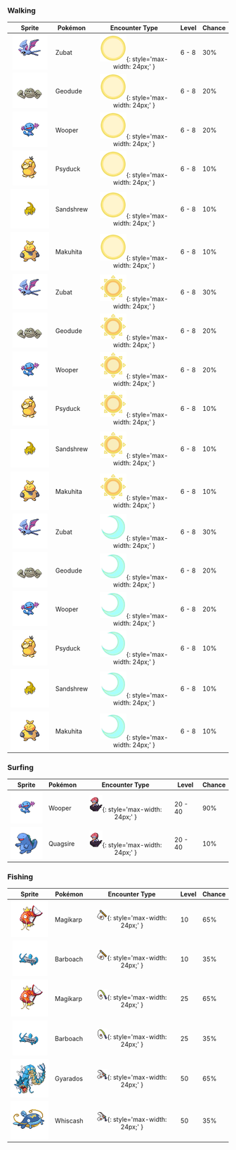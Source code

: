 ### Walking

| Sprite | Pokémon | Encounter Type | Level | Chance |
|:------:|---------|:--------------:|-------|--------|
| ![Zubat](../../assets/sprites/zubat/front.gif "Zubat") | Zubat | ![Morning](../../assets/encounter_types/morning.png "Morning"){: style='max-width: 24px;' } | 6 - 8 | 30% |
| ![Geodude](../../assets/sprites/geodude/front.gif "Geodude") | Geodude | ![Morning](../../assets/encounter_types/morning.png "Morning"){: style='max-width: 24px;' } | 6 - 8 | 20% |
| ![Wooper](../../assets/sprites/wooper/front.gif "Wooper") | Wooper | ![Morning](../../assets/encounter_types/morning.png "Morning"){: style='max-width: 24px;' } | 6 - 8 | 20% |
| ![Psyduck](../../assets/sprites/psyduck/front.gif "Psyduck") | Psyduck | ![Morning](../../assets/encounter_types/morning.png "Morning"){: style='max-width: 24px;' } | 6 - 8 | 10% |
| ![Sandshrew](../../assets/sprites/sandshrew/front.gif "Sandshrew") | Sandshrew | ![Morning](../../assets/encounter_types/morning.png "Morning"){: style='max-width: 24px;' } | 6 - 8 | 10% |
| ![Makuhita](../../assets/sprites/makuhita/front.gif "Makuhita") | Makuhita | ![Morning](../../assets/encounter_types/morning.png "Morning"){: style='max-width: 24px;' } | 6 - 8 | 10% |
| ![Zubat](../../assets/sprites/zubat/front.gif "Zubat") | Zubat | ![Day](../../assets/encounter_types/day.png "Day"){: style='max-width: 24px;' } | 6 - 8 | 30% |
| ![Geodude](../../assets/sprites/geodude/front.gif "Geodude") | Geodude | ![Day](../../assets/encounter_types/day.png "Day"){: style='max-width: 24px;' } | 6 - 8 | 20% |
| ![Wooper](../../assets/sprites/wooper/front.gif "Wooper") | Wooper | ![Day](../../assets/encounter_types/day.png "Day"){: style='max-width: 24px;' } | 6 - 8 | 20% |
| ![Psyduck](../../assets/sprites/psyduck/front.gif "Psyduck") | Psyduck | ![Day](../../assets/encounter_types/day.png "Day"){: style='max-width: 24px;' } | 6 - 8 | 10% |
| ![Sandshrew](../../assets/sprites/sandshrew/front.gif "Sandshrew") | Sandshrew | ![Day](../../assets/encounter_types/day.png "Day"){: style='max-width: 24px;' } | 6 - 8 | 10% |
| ![Makuhita](../../assets/sprites/makuhita/front.gif "Makuhita") | Makuhita | ![Day](../../assets/encounter_types/day.png "Day"){: style='max-width: 24px;' } | 6 - 8 | 10% |
| ![Zubat](../../assets/sprites/zubat/front.gif "Zubat") | Zubat | ![Night](../../assets/encounter_types/night.png "Night"){: style='max-width: 24px;' } | 6 - 8 | 30% |
| ![Geodude](../../assets/sprites/geodude/front.gif "Geodude") | Geodude | ![Night](../../assets/encounter_types/night.png "Night"){: style='max-width: 24px;' } | 6 - 8 | 20% |
| ![Wooper](../../assets/sprites/wooper/front.gif "Wooper") | Wooper | ![Night](../../assets/encounter_types/night.png "Night"){: style='max-width: 24px;' } | 6 - 8 | 20% |
| ![Psyduck](../../assets/sprites/psyduck/front.gif "Psyduck") | Psyduck | ![Night](../../assets/encounter_types/night.png "Night"){: style='max-width: 24px;' } | 6 - 8 | 10% |
| ![Sandshrew](../../assets/sprites/sandshrew/front.gif "Sandshrew") | Sandshrew | ![Night](../../assets/encounter_types/night.png "Night"){: style='max-width: 24px;' } | 6 - 8 | 10% |
| ![Makuhita](../../assets/sprites/makuhita/front.gif "Makuhita") | Makuhita | ![Night](../../assets/encounter_types/night.png "Night"){: style='max-width: 24px;' } | 6 - 8 | 10% |

### Surfing

| Sprite | Pokémon | Encounter Type | Level | Chance |
|:------:|---------|:--------------:|-------|--------|
| ![Wooper](../../assets/sprites/wooper/front.gif "Wooper") | Wooper | ![Surf](../../assets/encounter_types/surf.png "Surf"){: style='max-width: 24px;' } | 20 - 40 | 90% |
| ![Quagsire](../../assets/sprites/quagsire/front.gif "Quagsire") | Quagsire | ![Surf](../../assets/encounter_types/surf.png "Surf"){: style='max-width: 24px;' } | 20 - 40 | 10% |

### Fishing

| Sprite | Pokémon | Encounter Type | Level | Chance |
|:------:|---------|:--------------:|-------|--------|
| ![Magikarp](../../assets/sprites/magikarp/front.gif "Magikarp") | Magikarp | ![Old Rod](../../assets/encounter_types/old_rod.png "Old Rod"){: style='max-width: 24px;' } | 10 | 65% |
| ![Barboach](../../assets/sprites/barboach/front.gif "Barboach") | Barboach | ![Old Rod](../../assets/encounter_types/old_rod.png "Old Rod"){: style='max-width: 24px;' } | 10 | 35% |
| ![Magikarp](../../assets/sprites/magikarp/front.gif "Magikarp") | Magikarp | ![Good Rod](../../assets/encounter_types/good_rod.png "Good Rod"){: style='max-width: 24px;' } | 25 | 65% |
| ![Barboach](../../assets/sprites/barboach/front.gif "Barboach") | Barboach | ![Good Rod](../../assets/encounter_types/good_rod.png "Good Rod"){: style='max-width: 24px;' } | 25 | 35% |
| ![Gyarados](../../assets/sprites/gyarados/front.gif "Gyarados") | Gyarados | ![Super Rod](../../assets/encounter_types/super_rod.png "Super Rod"){: style='max-width: 24px;' } | 50 | 65% |
| ![Whiscash](../../assets/sprites/whiscash/front.gif "Whiscash") | Whiscash | ![Super Rod](../../assets/encounter_types/super_rod.png "Super Rod"){: style='max-width: 24px;' } | 50 | 35% |

